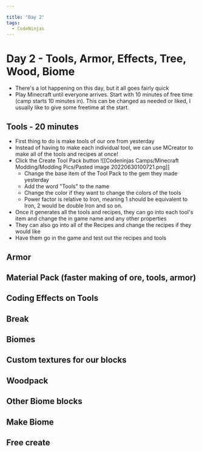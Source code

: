 ```yaml
---

title: "Day 2"
tags:
  - CodeNinjas
---
```

# Day 2 - Tools, Armor, Effects, Tree, Wood, Biome
- There's a lot happening on this day, but it all goes fairly quick
- Play Minecraft until everyone arrives. Start with 10 minutes of free time (camp starts 10 minutes in). This can be changed as needed or liked, I usually like to give some freetime at the start.
## Tools - 20 minutes
- First thing to do is make tools of our ore from yesterday
- Instead of having to make each individual tool, we can use MCreator to make all of the tools and recipes at once!
- Click the Create Tool Pack button ![[Codeninjas Camps/Minecraft Modding/Modding Pics/Pasted image 20220630100721.png]]
	- Change the base item of the Tool Pack to the gem they made yesterday
	- Add the word "Tools" to the name
	- Change the color if they want to change the colors of the tools
	- Power factor is relative to Iron, meaning 1 should be equivalent to Iron, 2 would be double Iron and so on.
- Once it generates all the tools and recipes, they can go into each tool's item and change the in game name and any other properties
- They can also go into all of the Recipes and change the recipes if they would like
- Have them go in the game and test out the recipes and tools
## Armor
## Material Pack (faster making of ore, tools, armor)
## Coding Effects on Tools
## Break
## Biomes
## Custom textures for our blocks
## Woodpack
## Other Biome blocks
## Make Biome
## Free create
